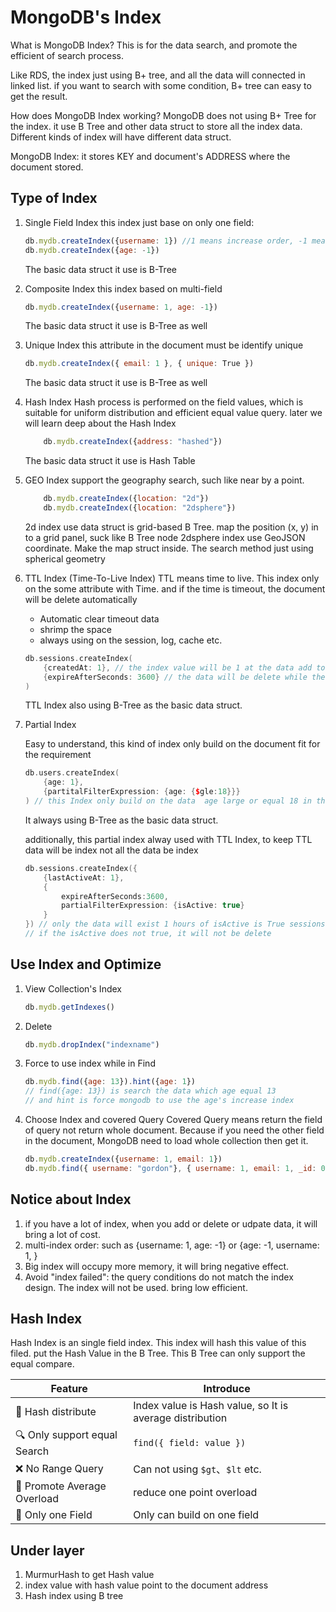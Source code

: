 # MongoDB's Index

What is MongoDB Index?
This is for the data search, and promote the efficient of search process.

Like RDS, the index just using B+ tree, and all the data will connected in linked list. if you want to search with some condition, B+ tree can easy to get the result.

How does MongoDB Index working?
MongoDB does not using B+ Tree for the index. it use B Tree and other data struct to store all the index data.
Different kinds of index will have different data struct.

MongoDB Index: it stores KEY and document's ADDRESS where the document stored.

## Type of Index

1. Single Field Index
    this index just base on only one field:

    ```javascript
    db.mydb.createIndex({username: 1}) //1 means increase order, -1 means decrease order
    db.mydb.createIndex({age: -1})
    ```

    The basic data struct it use is B-Tree

2. Composite Index
    this index based on multi-field

    ```javascript
    db.mydb.createIndex({username: 1, age: -1}) 
    ```

    The basic data struct it use is B-Tree as well

3. Unique Index
    this attribute in the document must be identify unique

    ```javascript
    db.mydb.createIndex({ email: 1 }, { unique: True })
    ```

    The basic data struct it use is B-Tree as well

4. Hash Index
    Hash process is performed on the field values, which is suitable for uniform distribution and efficient equal value query. later we will learn deep about the Hash Index

    ```js
        db.mydb.createIndex({address: "hashed"}) 
    ```

    The basic data struct it use is Hash Table

5. GEO Index
    support the geography search, such like near by a point.

    ```js
        db.mydb.createIndex({location: "2d"})
        db.mydb.createIndex({location: "2dsphere"})
    ```

    2d index use data struct is grid-based B Tree. map the position (x, y) in to a grid panel, suck like B Tree node
    2dsphere index use GeoJSON coordinate. Make the map struct inside. The search method just using spherical geometry

6. TTL Index (Time-To-Live Index)
    TTL means time to live. This index only on the some attribute with Time. and if the time is timeout, the document will be delete automatically
    * Automatic clear timeout data
    * shrimp the space
    * always using on the session, log, cache etc.

    ```CPP
    db.sessions.createIndex(
        {createdAt: 1}, // the index value will be 1 at the data add to document
        {expireAfterSeconds: 3600} // the data will be delete while the data has stay in the document over the 3600 second time.
    )
    ```

    TTL Index also using B-Tree as the basic data struct.

7. Partial Index

    Easy to understand, this kind of index only build on the document fit for the requirement

    ```CPP
    db.users.createIndex(
        {age: 1},
        {partitalFilterExpression: {age: {$gle:18}}}
    ) // this Index only build on the data  age large or equal 18 in the document of users 
    ```

    It always using B-Tree as the basic data struct.

    additionally, this partial index alway used with TTL Index, to keep TTL data will be index not all the data be index

    ```CPP
    db.sessions.createIndex({
        {lastActiveAt: 1},
        {
            expireAfterSeconds:3600,
            partialFilterExpression: {isActive: true}
        }
    }) // only the data will exist 1 hours of isActive is True sessions
    // if the isActive does not true, it will not be delete
    ```

## Use Index and Optimize

1. View Collection's Index

    ```js
    db.mydb.getIndexes()
    ```

2. Delete

    ```js
    db.mydb.dropIndex("indexname")
    ```

3. Force to use index while in Find

    ```js
    db.mydb.find({age: 13}).hint({age: 1})
    // find({age: 13}) is search the data which age equal 13
    // and hint is force mongodb to use the age's increase index
    ```

4. Choose Index and covered Query
    Covered Query means return the field of query not return whole document. Because if you need the other field in the document, MongoDB need to load whole collection then get it.

    ```js
    db.mydb.createIndex({username: 1, email: 1})
    db.mydb.find({ username: "gordon"}, { username: 1, email: 1, _id: 0}) //TODO:what does _id:0 means to?
    ```

## Notice about Index

1. if you have a lot of index, when you add or delete or udpate data, it will bring a lot of cost.
2. multi-index order: such as {username: 1, age: -1} or {age: -1, username: 1, }
3. Big index will occupy more memory, it will bring negative effect.
4. Avoid "index failed": the query conditions do not match the index design. The index will not be used. bring low efficient.

## Hash Index

Hash Index is an single field index. This index will hash this value of this filed. put the Hash Value in the B Tree. This B Tree can only support the  equal compare.

| Feature         | Introduce                       |
| ---------- | ------------------------ |
| 🌟 Hash distribute     | Index value is Hash value, so It is average distribution|
| 🔍 Only support equal Search  | `find({ field: value })` |
| ❌ No Range Query  | Can not using `$gt`、`$lt` etc.       |
| 🚀 Promote Average Overload | reduce one point overload                |
| 📏 Only one Field   | Only can build on one field               |


## Under layer

1. MurmurHash to get Hash value
2. index value with hash value  point to the document address
3. Hash index using B tree
